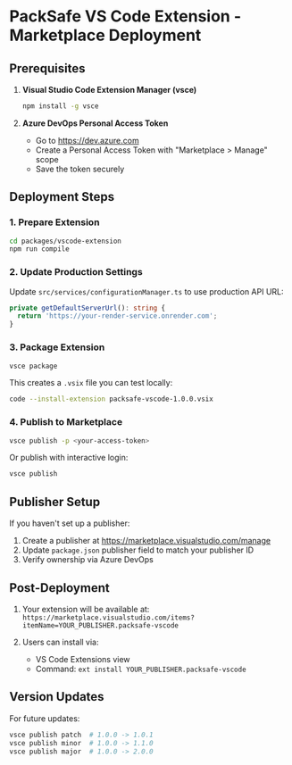 # PackSafe VS Code Extension - Marketplace Deployment

## Prerequisites

1. **Visual Studio Code Extension Manager (vsce)**

   ```bash
   npm install -g vsce
   ```

2. **Azure DevOps Personal Access Token**
   - Go to https://dev.azure.com
   - Create a Personal Access Token with "Marketplace > Manage" scope
   - Save the token securely

## Deployment Steps

### 1. Prepare Extension

```bash
cd packages/vscode-extension
npm run compile
```

### 2. Update Production Settings

Update `src/services/configurationManager.ts` to use production API URL:

```typescript
private getDefaultServerUrl(): string {
  return 'https://your-render-service.onrender.com';
}
```

### 3. Package Extension

```bash
vsce package
```

This creates a `.vsix` file you can test locally:

```bash
code --install-extension packsafe-vscode-1.0.0.vsix
```

### 4. Publish to Marketplace

```bash
vsce publish -p <your-access-token>
```

Or publish with interactive login:

```bash
vsce publish
```

## Publisher Setup

If you haven't set up a publisher:

1. Create a publisher at https://marketplace.visualstudio.com/manage
2. Update `package.json` publisher field to match your publisher ID
3. Verify ownership via Azure DevOps

## Post-Deployment

1. Your extension will be available at:
   `https://marketplace.visualstudio.com/items?itemName=YOUR_PUBLISHER.packsafe-vscode`

2. Users can install via:
   - VS Code Extensions view
   - Command: `ext install YOUR_PUBLISHER.packsafe-vscode`

## Version Updates

For future updates:

```bash
vsce publish patch  # 1.0.0 -> 1.0.1
vsce publish minor  # 1.0.0 -> 1.1.0
vsce publish major  # 1.0.0 -> 2.0.0
```
